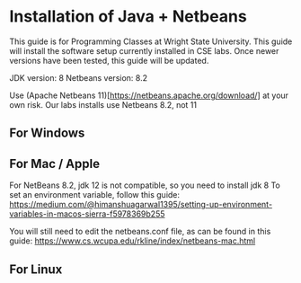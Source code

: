 # Installation of Java + Netbeans
This guide is for Programming Classes at Wright State University.  This guide will install the software setup currently installed in CSE labs.  Once newer versions have been tested, this guide will be updated.

JDK version: 8
Netbeans version: 8.2

Use (Apache Netbeans 11)[https://netbeans.apache.org/download/] at your own risk.  Our labs installs use Netbeans 8.2, not 11

## For Windows

## For Mac / Apple

For NetBeans 8.2, jdk 12 is not compatible, so you need to install jdk 8
To set an environment variable, follow this guide:
https://medium.com/@himanshuagarwal1395/setting-up-environment-variables-in-macos-sierra-f5978369b255

You will still need to edit the netbeans.conf file, as can be found in this guide:
https://www.cs.wcupa.edu/rkline/index/netbeans-mac.html

## For Linux

